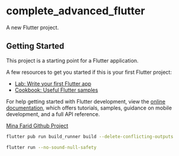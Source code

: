 # complete_advanced_flutter

A new Flutter project.

## Getting Started

This project is a starting point for a Flutter application.

A few resources to get you started if this is your first Flutter project:

- [Lab: Write your first Flutter app](https://docs.flutter.dev/get-started/codelab)
- [Cookbook: Useful Flutter samples](https://docs.flutter.dev/cookbook)

For help getting started with Flutter development, view the
[online documentation](https://docs.flutter.dev/), which offers tutorials,
samples, guidance on mobile development, and a full API reference.

[Mina Farid Github Project](https://github.com/minafarideleia/complete_advanced_flutter)

```bash
flutter pub run build_runner build --delete-conflicting-outputs
```

```bash
flutter run --no-sound-null-safety
```